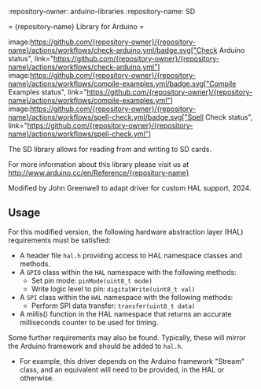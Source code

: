 :repository-owner: arduino-libraries
:repository-name: SD

= {repository-name} Library for Arduino =

image:https://github.com/{repository-owner}/{repository-name}/actions/workflows/check-arduino.yml/badge.svg["Check Arduino status", link="https://github.com/{repository-owner}/{repository-name}/actions/workflows/check-arduino.yml"]
image:https://github.com/{repository-owner}/{repository-name}/actions/workflows/compile-examples.yml/badge.svg["Compile Examples status", link="https://github.com/{repository-owner}/{repository-name}/actions/workflows/compile-examples.yml"]
image:https://github.com/{repository-owner}/{repository-name}/actions/workflows/spell-check.yml/badge.svg["Spell Check status", link="https://github.com/{repository-owner}/{repository-name}/actions/workflows/spell-check.yml"]

The SD library allows for reading from and writing to SD cards.

For more information about this library please visit us at
http://www.arduino.cc/en/Reference/{repository-name}

Modified by John Greenwell to adapt driver for custom HAL support, 2024.

## Usage

For this modified version, the following hardware abstraction layer (HAL) requirements must be satisfied:

* A header file `hal.h` providing access to HAL namespace classes and methods.
* A `GPIO` class within the `HAL` namespace with the following methods:
  - Set pin mode: `pinMode(uint8_t mode)`
  - Write logic level to pin: `digitalWrite(uint8_t val)`
* A `SPI` class within the `HAL` namespace with the following methods:
  - Perform SPI data transfer: `transfer(uint8_t data)`
* A millis() function in the HAL namespace that returns an accurate milliseconds counter to be used for timing.

Some further requirements may also be found. Typically, these will mirror the Arduino framework and should be added to `hal.h`.
* For example, this driver depends on the Arduino framework "Stream" class, and an equivalent will need to be provided, in the HAL or otherwise.
